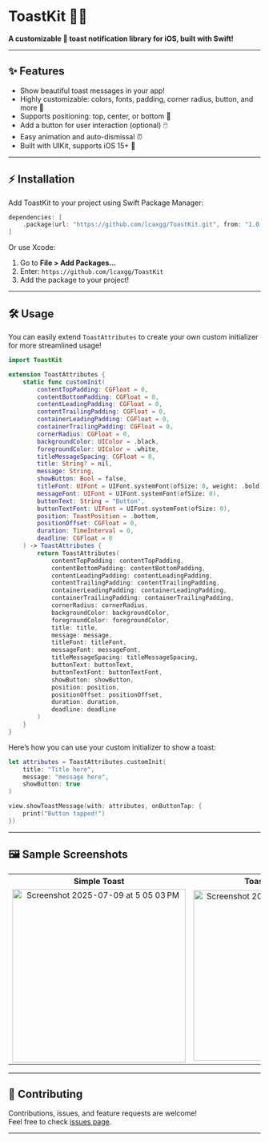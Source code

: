 # ToastKit 🚀🔥

**A customizable 🍞 toast notification library for iOS, built with Swift!**

---

## ✨ Features

- Show beautiful toast messages in your app!
- Highly customizable: colors, fonts, padding, corner radius, button, and more 🎨
- Supports positioning: top, center, or bottom 🧭
- Add a button for user interaction (optional) 🖱️
- Easy animation and auto-dismissal ⏰
- Built with UIKit, supports iOS 15+ 📱

---

## ⚡️ Installation

Add ToastKit to your project using Swift Package Manager:

```swift
dependencies: [
    .package(url: "https://github.com/lcaxgg/ToastKit.git", from: "1.0.0")
]
```

Or use Xcode:

1. Go to **File > Add Packages...**
2. Enter: `https://github.com/lcaxgg/ToastKit`
3. Add the package to your project!

---

## 🛠️ Usage

You can easily extend `ToastAttributes` to create your own custom initializer for more streamlined usage!

```swift
import ToastKit

extension ToastAttributes {
    static func customInit(
        contentTopPadding: CGFloat = 0,
        contentBottomPadding: CGFloat = 0,
        contentLeadingPadding: CGFloat = 0,
        contentTrailingPadding: CGFloat = 0,
        containerLeadingPadding: CGFloat = 0,
        containerTrailingPadding: CGFloat = 0,
        cornerRadius: CGFloat = 0,
        backgroundColor: UIColor = .black,
        foregroundColor: UIColor = .white,
        titleMessageSpacing: CGFloat = 0,
        title: String? = nil,
        message: String,
        showButton: Bool = false,
        titleFont: UIFont = UIFont.systemFont(ofSize: 0, weight: .bold),
        messageFont: UIFont = UIFont.systemFont(ofSize: 0),
        buttonText: String = "Button",
        buttonTextFont: UIFont = UIFont.systemFont(ofSize: 0),
        position: ToastPosition = .bottom,
        positionOffset: CGFloat = 0,
        duration: TimeInterval = 0,
        deadline: CGFloat = 0
    ) -> ToastAttributes {
        return ToastAttributes(
            contentTopPadding: contentTopPadding,
            contentBottomPadding: contentBottomPadding,
            contentLeadingPadding: contentLeadingPadding,
            contentTrailingPadding: contentTrailingPadding,
            containerLeadingPadding: containerLeadingPadding,
            containerTrailingPadding: containerTrailingPadding,
            cornerRadius: cornerRadius,
            backgroundColor: backgroundColor,
            foregroundColor: foregroundColor,
            title: title,
            message: message,
            titleFont: titleFont,
            messageFont: messageFont,
            titleMessageSpacing: titleMessageSpacing,
            buttonText: buttonText,
            buttonTextFont: buttonTextFont,
            showButton: showButton,
            position: position,
            positionOffset: positionOffset,
            duration: duration,
            deadline: deadline
        )
    }
}
```

Here’s how you can use your custom initializer to show a toast:

```swift
let attributes = ToastAttributes.customInit(
    title: "Title here",
    message: "message here",
    showButton: true
)

view.showToastMessage(with: attributes, onButtonTap: {
    print("Button tapped!")
})
```

---

## 🖼️ Sample Screenshots

<table>
  <tr>
    <th style="text-align:center">Simple Toast</th>
    <th style="text-align:center">Toast with Button</th>
  </tr>
  <tr>
    <td align="center">
      <img width="346" alt="Screenshot 2025-07-09 at 5 05 03 PM" src="https://github.com/user-attachments/assets/9857012c-97f7-4535-ad78-730fce3d41ad" />
    </td>
    <td align="center">
      <img width="341" alt="Screenshot 2025-07-09 at 5 05 26 PM" src="https://github.com/user-attachments/assets/a5325d56-e855-4567-982a-45f00dfbb726" />
    </td>
  </tr>
</table>

---

## 🤝 Contributing

Contributions, issues, and feature requests are welcome!  
Feel free to check [issues page](https://github.com/lcaxgg/ToastKit/issues).

---
